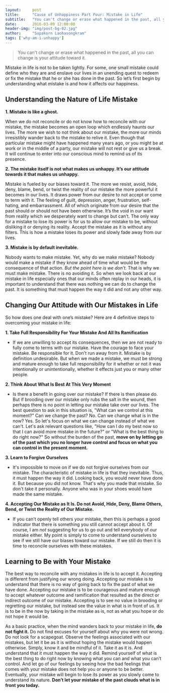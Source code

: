 ```yaml
---
layout:     post
title:      "Cause of Unhappiness Part Four: Mistake in Life"
subtitle:   "You can't change or erase what happened in the past, all you can change is your attitude toward it."
date:       2016-03-09 12:00:00
header-img: "img/post-bg-02.jpg"
author:     "Supakorn Laohasongkram"
tags: ['why-am-i-unhappy']
---
```


<blockquote>You can't change or erase what happened in the past, all you can change is your attitude toward it.</blockquote>
Mistake in life is not to be taken lightly. For some, one small mistake could define who they are and enslave our lives in an unending quest to redeem or fix the mistake that he or she has done in the past. So let’s first begin by understanding what mistake is and how it affects our happiness.
<h2>Understanding the Nature of Life Mistake</h2>
<strong>1. Mistake is like a ghost.</strong>

When we do not reconcile or do not know how to reconcile with our mistake, the mistake becomes an open loop which endlessly haunts our lives. The more we wish to not think about our mistake, the more our minds irresistibly wander back to the mistake to relive it. Even though that particular mistake might have happened many years ago, or you might be at work or in the middle of a party, our mistake will not rest or give us a break. It will continue to enter into our conscious mind to remind us of its presence.

<strong>2. The mistake itself is not what makes us unhappy. It’s our attitude towards it that makes us unhappy.</strong>

Mistake is fueled by our biases toward it. The more we resist, avoid, hide, deny, blame, bend, or twist the reality of our mistake the more powerful it becomes in our lives. It draws power from our desire to not accept or come to term with it. The feeling of guilt, depression, anger, frustration, self-hating, and embarrassment. All of which originate from our desire that the past should or should not have been otherwise. It’s the void in our want from reality which we desperately want to change but can’t. The only way for a mistake to lose its power is for us to allow our mistake to be, without disliking it or denying its reality. Accept the mistake as it is without any filters. This is how a mistake loses its power and slowly fade away from our lives.

<strong>3. Mistake is by default inevitable.</strong>

Nobody wants to make mistake. Yet, why do we make mistake? Nobody would make a mistake if they know ahead of time what would be the consequence of that action. <em>But the point here is we don’t.</em> That is why we must make mistake. There is no avoiding it. So when we look back at our mistake in life especially ones that our minds often replay in our heads, it is important to understand that there was nothing we can do to change the past. It is something that must happen the way it did and not any other way.
<h2>Changing Our Attitude with Our Mistakes in Life</h2>
So how does one deal with one’s mistake? Here are 4 definitive steps to overcoming your mistake in life:

<strong>1. Take Full Responsibility For Your Mistake And All Its Ramification</strong>
<ul>
	<li>If we are unwilling to accept its consequences, then we are not ready to fully come to terms with our mistake. Have the courage to face your mistake. Be responsible for it. Don't run away from it. Mistake is by definition undesirable. But when we made a mistake, we must be strong and mature enough to take full responsibility for it whether or not it was intentionally or unintentionally, whether it effects just you or many other people.</li>
</ul>
<strong>2. Think About What Is Best At This Very Moment</strong>
<ul>
	<li>Is there a benefit in going over our mistake? If there is then please do. But if brooding over our mistake only rubs the salt in the wound, then perhaps there is no point in letting our mistake take over our lives. The best question to ask in this situation is, "What can we control at this moment?" Can we change the past? No. Can we change what is in the now? Yes. So let's focus on what we can change instead of what we can't. Let's ask relevant questions like, "How can I do my best now so that I can avoid more mistake in the future?" or "What is the best thing to do right now?" So without the burden of the past, <strong>move on by letting go of the past which you no longer have control and focus on what you can control in the present moment.</strong></li>
</ul>
<strong>3. Learn to Forgive Ourselves</strong>
<ul>
	<li>It's impossible to move on if we do not forgive ourselves from our mistake. The characteristic of mistake in life is that they inevitable. Thus, it must happen the way it did. Looking back, you would never have done it. But because you did not know. That's why you made that mistake. So don't take it personally. Anyone who was in your shoes would have made the same mistake.</li>
</ul>
<strong>4. Accepting Our Mistake as It Is. Do not Avoid, Hide, Deny, Blame Others, Bend, or Twist the Reality of Our Mistake.</strong>
<ul>
	<li>If you can't openly tell others your mistake, then this is perhaps a good indicator that there is something you still cannot accept about it. Of course, I am <em>not</em> suggesting for us to go out and tell everybody of our mistake either. My point is simply to come to understand ourselves to see if we still have our biases toward our mistake. If we still do then it is time to reconcile ourselves with these mistakes.</li>
</ul>
<h2>Learning to Be with Your Mistake</h2>
The best way to reconcile with any mistakes in life is to accept it. Accepting is different from justifying our wrong doing. Accepting our mistake is to understand that there is no way of going back to fix the past of what we have done. Accepting our mistake is to be courageous and mature enough to accept whatever outcome and ramification that resulted as the direct or indirect outcome of our mistake. Accepting is to see no value in brooding or regretting our mistake, but instead see the value in what is in front of us. It is to be in the now by taking in the mistake as is, not as what you hope or do not hope it would be.

As a basic practice, when the mind wanders back to your mistake in life, <strong>do not fight it.</strong> Do not find excuses for yourself about why you were not wrong. Do not look for a scapegoat. Observe the feelings associated with our mistakes, but let it be as it is without hoping the mistake would happen otherwise. Simply, know it and be mindful of it. Take it as it is. And understand that it must happen the way it did. Remind yourself of what is the best thing to do right now by knowing what you can and what you can’t control. And let go of our feelings by seeing how the bad feelings that comes with your mistake does not help you or anyone to be better. Eventually, your mistake will begin to lose its power as you slowly come to understand its nature. <strong>Don’t let your mistake of the past clouds what is in front you today.</strong>

<!-- Worse, we even welcome it in our lives by letting the mistake take over us. This is similar to when you are sad and want to listen to a sad song just to make life sadder. We feel it is not enough for us to feel the pain of the mistake, so we begin rubbing the salt in the wound just so the pain can seep a little deeper.
 -->